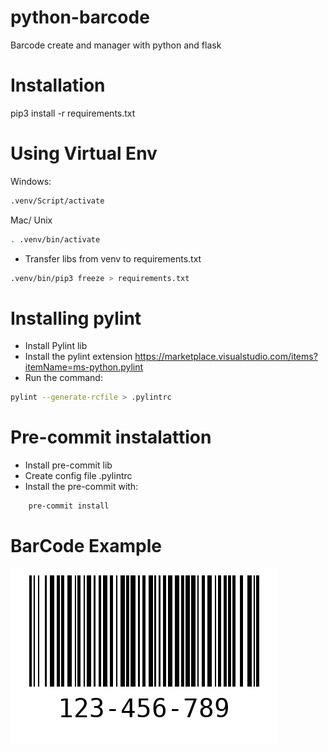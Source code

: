 # python-barcode
Barcode create and manager with python and flask


# Installation 

pip3 install -r requirements.txt

# Using Virtual Env

Windows:
```bash
.venv/Script/activate
```
Mac/ Unix
```bash
. .venv/bin/activate
```
- Transfer libs from venv to requirements.txt
```bash
.venv/bin/pip3 freeze > requirements.txt
```


# Installing pylint
- Install Pylint lib
- Install the pylint extension
 https://marketplace.visualstudio.com/items?itemName=ms-python.pylint
 - Run the command:

```bash
pylint --generate-rcfile > .pylintrc
```

# Pre-commit instalattion
- Install pre-commit lib
- Create config file .pylintrc
- Install the pre-commit with:
```bash
    pre-commit install
```


# BarCode Example

![BarCode](./example.png)